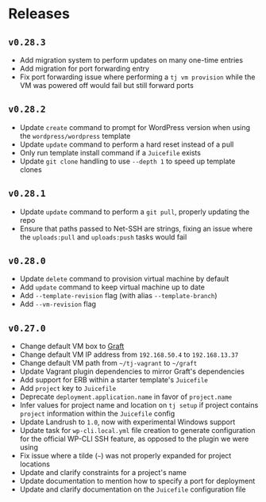 # Releases

## `v0.28.3`

- Add migration system to perform updates on many one-time entries
- Add migration for port forwarding entry
- Fix port forwarding issue where performing a `tj vm provision` while the VM
  was powered off would fail but still forward ports

## `v0.28.2`

- Update `create` command to prompt for WordPress version when using the
  `wordpress/wordpress` template
- Update `update` command to perform a hard reset instead of a pull
- Only run template install command if a `Juicefile` exists
- Update `git clone` handling to use `--depth 1` to speed up template clones

## `v0.28.1`

- Update `update` command to perform a `git pull`, properly updating the repo
- Ensure that paths passed to Net-SSH are strings, fixing an issue where the
  `uploads:pull` and `uploads:push` tasks would fail

## `v0.28.0`

- Update `delete` command to provision virtual machine by default
- Add `update` command to keep virtual machine up to date
- Add `--template-revision` flag (with alias `--template-branch`)
- Add `--vm-revision` flag

## `v0.27.0`

- Change default VM box to [Graft](https://github.com/ezekg/graft)
- Change default VM IP address from `192.168.50.4` to `192.168.13.37`
- Change default VM path from `~/tj-vagrant` to `~/graft`
- Update Vagrant plugin dependencies to mirror Graft's dependencies
- Add support for ERB within a starter template's `Juicefile`
- Add `project` key to `Juicefile`
- Deprecate `deployment.application.name` in favor of `project.name`
- Infer values for project name and location on `tj setup` if project contains
  `project` information within the `Juicefile` config
- Update Landrush to `1.0`, now with experimental Windows support
- Update task for `wp-cli.local.yml` file creation to generate configuration for
  the official WP-CLI SSH feature, as opposed to the plugin we were using
- Fix issue where a tilde (`~`) was not properly expanded for project locations
- Update and clarify constraints for a project's name
- Update documentation to mention how to specify a port for deployment
- Update and clarify documentation on the `Juicefile` configuration file
